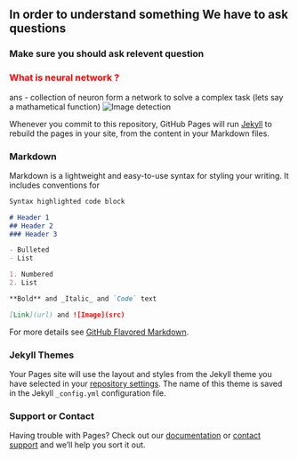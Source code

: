 ## In order to understand something We have to ask questions
### Make sure you should ask relevent question 
### <font color = 'red'>What is neural network ? </font>
ans - collection of neuron form  a network to solve a complex task (lets say a mathametical function)
![Image detection ](https://www.google.co.in/url?sa=i&rct=j&q=&esrc=s&source=images&cd=&ved=2ahUKEwjB0dH_4Y7mAhXyjOYKHc-_CG8QjRx6BAgBEAQ&url=https%3A%2F%2Fwww.pinterest.com%2Fpin%2F407364728791164154%2F&psig=AOvVaw3t9G1qP5jIn65k9FPzonoL&ust=1575094346044349)



Whenever you commit to this repository, GitHub Pages will run [Jekyll](https://jekyllrb.com/) to rebuild the pages in your site, from the content in your Markdown files.

### Markdown

Markdown is a lightweight and easy-to-use syntax for styling your writing. It includes conventions for

```markdown
Syntax highlighted code block

# Header 1
## Header 2
### Header 3

- Bulleted
- List

1. Numbered
2. List

**Bold** and _Italic_ and `Code` text

[Link](url) and ![Image](src)
```

For more details see [GitHub Flavored Markdown](https://guides.github.com/features/mastering-markdown/).

### Jekyll Themes

Your Pages site will use the layout and styles from the Jekyll theme you have selected in your [repository settings](https://github.com/Jitendra-Dash/Basic-of-Neural-Network/settings). The name of this theme is saved in the Jekyll `_config.yml` configuration file.

### Support or Contact

Having trouble with Pages? Check out our [documentation](https://help.github.com/categories/github-pages-basics/) or [contact support](https://github.com/contact) and we’ll help you sort it out.
